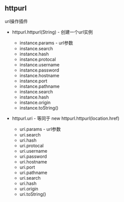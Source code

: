 
## httpurl

uri操作插件

* httpurl.httpurl(String) - 创建一个url实例
    * instance.params - url参数
    * instance.search
    * instance.hash
    * instance.protocal
    * instance.username
    * instance.password
    * instance.hostname
    * instance.port
    * instance.pathname
    * instance.search
    * instance.hash
    * instance.origin
    * instance.toString()

* httpurl.uri - 等同于 new httpurl.httpurl(location.href)
    * uri.params - url参数
    * uri.search
    * uri.hash
    * uri.protocal
    * uri.username
    * uri.password
    * uri.hostname
    * uri.port
    * uri.pathname
    * uri.search
    * uri.hash
    * uri.origin
    * uri.toString()

